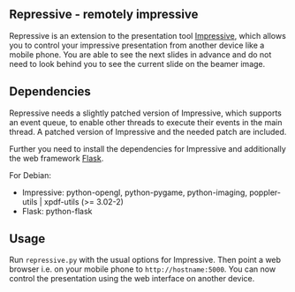 Repressive - remotely impressive
--------------------------------

Repressive is an extension to the presentation tool [Impressive](http://impressive.sourceforge.net/), which allows you to control your impressive presentation from another device like a mobile phone. You are able to see the next slides in advance and do not need to look behind you to see the current slide on the beamer image.

Dependencies
------------

Repressive needs a slightly patched version of Impressive, which supports an event queue, to enable other threads to execute their events in the main thread.
A patched version of Impressive and the needed patch are included.

Further you need to install the dependencies for Impressive and additionally the web framework [Flask](http://flask.pocoo.org/).

For Debian:

- Impressive: python-opengl, python-pygame, python-imaging, poppler-utils | xpdf-utils (>= 3.02-2)
- Flask: python-flask

Usage
-----

Run ``repressive.py`` with the usual options for Impressive. Then point a web browser i.e. on your mobile phone to ``http://hostname:5000``.
You can now control the presentation using the web interface on another device.
